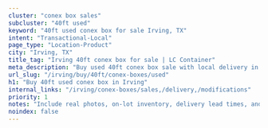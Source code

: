 ```yaml
---
cluster: "conex box sales"
subcluster: "40ft used"
keyword: "40ft used conex box for sale Irving, TX"
intent: "Transactional-Local"
page_type: "Location-Product"
city: "Irving, TX"
title_tag: "Irving 40ft conex box for sale | LC Container"
meta_description: "Buy used 40ft conex box sale with local delivery in Irving, TX. LC Container — local Since 2003. Request a fast quote today."
url_slug: "/irving/buy/40ft/conex-boxes/used"
h1: "Buy 40ft used conex box in Irving"
internal_links: "/irving/conex-boxes/sales,/delivery,/modifications"
priority: 1
notes: "Include real photos, on-lot inventory, delivery lead times, and financing info."
noindex: false
---
```


<!-- TODO: Add unique city/inventory copy, images, and internal links here. -->
